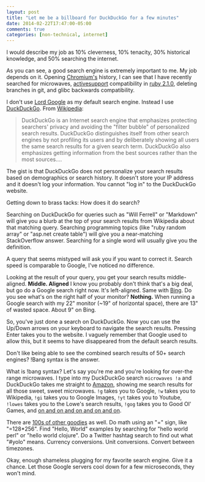 ```yaml
---
layout: post
title: "Let me be a billboard for DuckDuckGo for a few minutes"
date: 2014-02-22T17:47:00-05:00
comments: true
categories: [non-technical, internet]
---
```


I would describe my job as 10% cleverness, 10% tenacity, 30% historical knowledge, and 50% searching the internet.

As you can see, a good search engine is extremely important to me. My job depends on it. Opening [Chromium's](//www.chromium.org/Home) history, I can see that I have recently searched for microwaves, [activesupport](//rubygems.org/gems/activesupport) compatibility in [ruby 2.1.0](//www.ruby-lang.org/en/), deleting branches in git, and glibc backwards compatibility.

I don't use [Lord Google](//google.com) as my default search engine. Instead I use [DuckDuckGo](//duckduckgo.com). From [Wikipedia](//en.wikipedia.org/wiki/Duck_Duck_Go):

> DuckDuckGo is an Internet search engine that emphasizes protecting searchers' privacy and avoiding the "filter bubble" of personalized search results. DuckDuckGo distinguishes itself from other search engines by not profiling its users and by deliberately showing all users the same search results for a given search term. DuckDuckGo also emphasizes getting information from the best sources rather than the most sources....

The gist is that DuckDuckGo does not personalize your search results based on demographics or search history. It doesn't store your IP address and it doesn't log your information. You cannot "log in" to the DuckDuckGo website.

Getting down to brass tacks: How does it do search?

Searching on DuckDuckGo for queries such as "Will Ferrell" or "Markdown" will give you a blurb at the top of your search results from Wikipedia about that matching query. Searching programming topics (like "ruby random array" or "asp.net create table") will give you a near-matching StackOverflow answer. Searching for a single word will usually give you the definition.

A query that seems mistyped will ask you if you want to correct it. Search speed is comparable to Google, I've noticed no difference.

Looking at the result of your query, you get your search results middle-aligned. __Middle. Aligned__ I know you probably don't think that's a big deal, but go do a Google search right now. It's left-aligned. Same with [Bing](//bing.com). Do you see what's on the right half of your monitor? __Nothing.__ When running a Google search with my 22" monitor (~19" of horizontal space), there are 13" of wasted space. About 9" on Bing.

So, you've just done a search on DuckDuckGo. Now you can use the Up/Down arrows on your keyboard to navigate the search results. Pressing Enter takes you to the website. I vaguely remember that Google used to allow this, but it seems to have disappeared from the default search results.

Don't like being able to see the combined search results of 50+ search engines? !Bang syntax is the answer.

What is !bang syntax? Let's say you're me and you're looking for over-the range microwaves. I type into my DuckDuckGo search `microwaves !a` and DuckDuckGo takes me straight to [Amazon](//amazon.com), showing me search results for all those sweet, sweet microwaves. `!g` takes you to Google, `!w` takes you to Wikipedia, `!gi` takes you to Google Images, `!yt` takes you to Youtube, `!lowes` takes you to the Lowe's search results, `!gog` takes you to Good Ol' Games, and [on and on and on and on and on](//duckduckgo.com/bang.html).

There are [100s of other goodies](//duckduckgo.com/goodies) as well. Do math using an "=" sign, like "=128*256". Find "Hello, World" examples by searching for "hello world perl" or "hello world clojure". Do a Twitter hashtag search to find out what "#yolo" means. Currency conversions. Unit conversions. Convert between timezones.

Okay, enough shameless plugging for my favorite search engine. Give it a chance. Let those Google servers cool down for a few microseconds, they won't mind.
